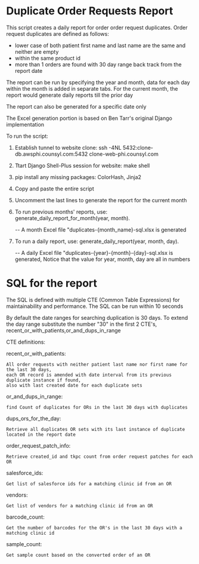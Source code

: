 # Duplicate Order Requests Report


This script creates a daily report for order order request duplicates. Order request duplicates
are defined as follows:
  - lower case of both patient first name and last name are the same and neither are empty
  - within the same product id
  - more than 1 orders are found with 30 day range back track from the report date

The report can be run by specifying the year and month, data for each day within the month is added in separate tabs.
For the current month, the report would generate daily reports till the prior day

The report can also be generated for a specific date only

The Excel generation portion is based on Ben Tarr's original Django implementation

To run the script:
1. Establish tunnel to website clone:
   ssh -4NL 5432:clone-db.awsphi.counsyl.com:5432 clone-web-phi.counsyl.com
2. Ttart Django Shell-Plus session for website: make shell
3. pip install any missing packages: ColorHash, Jinja2
4. Copy and paste the entire script
5. Uncomment the last lines to generate the report for the current month
6. To run previous months' reports, use: generate_daily_report_for_month(year, month).
   
   -- A month Excel file "duplicates-{month_name}-sql.xlsx is generated
7. To run a daily report, use: generate_daily_report(year, month, day).
   
   -- A daily Excel file "duplicates-{year}-{month}-{day}-sql.xlsx is generated, Notice that the value for year, month, day are all in numbers


# SQL for the report

The SQL is defined with multiple CTE (Common Table Expressions) for maintainability
and performance. The SQL can be run within 10 seconds

By default the date ranges for searching duplication is 30 days. To extend the day range
substitute the number "30" in the first 2 CTE's, recent_or_with_patients,or_and_dups_in_range

CTE definitions:

recent_or_with_patients:

    All order requests with neither patient last name nor first name for the last 30 days,
    each OR record is amended with date interval from its previous duplicate instance if found,
    also with last created date for each duplicate sets
    
or_and_dups_in_range:

    find Count of duplicates for ORs in the last 30 days with duplicates
    
dups_ors_for_the_day:

    Retrieve all duplicates OR sets with its last instance of duplicate located in the report date
    
order_request_patch_info:

    Retrieve created_id and tkpc count from order request patches for each OR
    
salesforce_ids:

    Get list of salesforce ids for a matching clinic id from an OR
    
vendors:

    Get list of vendors for a matching clinic id from an OR
    
barcode_count:

    Get the number of barcodes for the OR's in the last 30 days with a matching clinic id
    
sample_count:

    Get sample count based on the converted order of an OR

